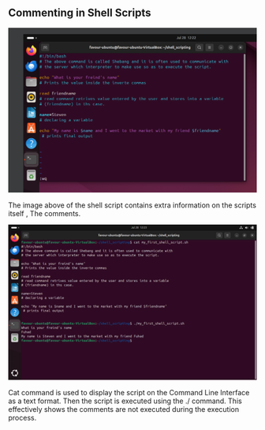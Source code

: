 ## Commenting in Shell Scripts

![Linux based EC2 instance](./Img5/A.png)

The image above of the shell script contains extra information on the scripts itself , The comments.

![Linux based EC2 instance](./Img5/B.png)

Cat command is used to display the script on the Command Line Interface as a text format. Then the script is executed using the ./ command. This effectively shows the comments are not executed during the execution process.